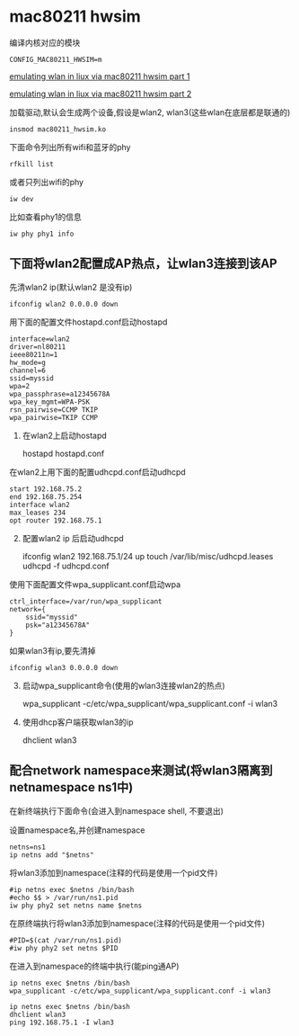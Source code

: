 # mac80211 hwsim

编译内核对应的模块

	CONFIG_MAC80211_HWSIM=m

[emulating wlan in liux via mac80211 hwsim part 1](https://linuxembedded.fr/2020/05/emulating-wlan-in-linux-part-i-the-80211-stack)

[emulating wlan in liux via mac80211 hwsim part 2](https://linuxembedded.fr/2021/01/emulating-wlan-in-linux-part-ii-mac80211hwsim)

加载驱动,默认会生成两个设备,假设是wlan2, wlan3(这些wlan在底层都是联通的)

	insmod mac80211_hwsim.ko

下面命令列出所有wifi和蓝牙的phy

	rfkill list

或者只列出wifi的phy

	iw dev

比如查看phy1的信息

	iw phy phy1 info

## 下面将wlan2配置成AP热点，让wlan3连接到该AP

先清wlan2 ip(默认wlan2 是没有ip)

	ifconfig wlan2 0.0.0.0 down

用下面的配置文件hostapd.conf启动hostapd

	interface=wlan2
	driver=nl80211
	ieee80211n=1
	hw_mode=g
	channel=6
	ssid=myssid
	wpa=2
	wpa_passphrase=a12345678A
	wpa_key_mgmt=WPA-PSK
	rsn_pairwise=CCMP TKIP
	wpa_pairwise=TKIP CCMP

1. 在wlan2上启动hostapd

	hostapd hostapd.conf

在wlan2上用下面的配置udhcpd.conf启动udhcpd

	start 192.168.75.2
	end 192.168.75.254
	interface wlan2
	max_leases 234
	opt router 192.168.75.1

2. 配置wlan2 ip 后启动udhcpd

	ifconfig wlan2 192.168.75.1/24 up
	touch /var/lib/misc/udhcpd.leases
	udhcpd -f udhcpd.conf

使用下面配置文件wpa_supplicant.conf启动wpa

	ctrl_interface=/var/run/wpa_supplicant
	network={
		ssid="myssid"
		psk="a12345678A"
	}

如果wlan3有ip,要先清掉

	ifconfig wlan3 0.0.0.0 down

3. 启动wpa_supplicant命令(使用的wlan3连接wlan2的热点)

	wpa_supplicant -c/etc/wpa_supplicant/wpa_supplicant.conf -i wlan3

4. 使用dhcp客户端获取wlan3的ip

	dhclient wlan3

## 配合network namespace来测试(将wlan3隔离到netnamespace ns1中)

在新终端执行下面命令(会进入到namespace shell, 不要退出)

设置namespace名,并创建namespace

	netns=ns1
	ip netns add "$netns"

将wlan3添加到namespace(注释的代码是使用一个pid文件)

	#ip netns exec $netns /bin/bash
	#echo $$ > /var/run/ns1.pid
	iw phy phy2 set netns name $netns

在原终端执行将wlan3添加到namespace(注释的代码是使用一个pid文件)

	#PID=$(cat /var/run/ns1.pid)
	#iw phy phy2 set netns $PID

在进入到namespace的终端中执行(能ping通AP)

	ip netns exec $netns /bin/bash
	wpa_supplicant -c/etc/wpa_supplicant/wpa_supplicant.conf -i wlan3

	ip netns exec $netns /bin/bash
	dhclient wlan3
	ping 192.168.75.1 -I wlan3
